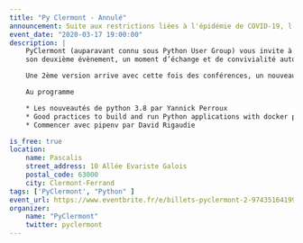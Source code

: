 ```yaml
---
title: "Py Clermont - Annulé"
announcement: Suite aux restrictions liées à l'épidémie de COVID-19, l'évènement est annulé.
event_date: "2020-03-17 19:00:00"
description: |
    PyClermont (auparavant connu sous Python User Group) vous invite à
    son deuxième évènement, un moment d’échange et de convivialité autour du Python.

    Une 2ème version arrive avec cette fois des conférences, un nouveau lieu et un nouveau nom.

    Au programme

    * Les nouveautés de python 3.8 par Yannick Perroux
    * Good practices to build and run Python applications with docker par Julien Maupetit
    * Commencer avec pipenv par David Rigaudie

is_free: true
location:
    name: Pascalis
    street_address: 10 Allée Evariste Galois
    postal_code: 63000
    city: Clermont-Ferrand
tags: ['PyClermont', "Python" ]
event_url: https://www.eventbrite.fr/e/billets-pyclermont-2-97435164199
organizer:
    name: "PyClermont"
    twitter: pyclermont
---
```

